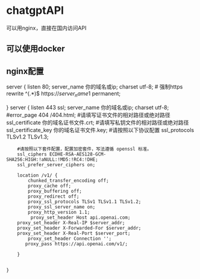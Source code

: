 # chatgptAPI
可以用nginx，直接在国内访问API

## 可以使用docker

## nginx配置
server
{
        listen 80;
         server_name 你的域名或ip;
         charset utf-8;
          # 强制https
        rewrite ^(.*)$ https://${server_name}$1 permanent;

}
server
    {
        listen 443 ssl;
        server_name 你的域名或ip;
         charset utf-8;
        #error_page   404   /404.html;
        #请填写证书文件的相对路径或绝对路径
        ssl_certificate 你的域名证书文件.crt;
        #请填写私钥文件的相对路径或绝对路径
        ssl_certificate_key 你的域名证书文件.key;
        #请按照以下协议配置
        ssl_protocols TLSv1.2 TLSv1.3;

        #请按照以下套件配置，配置加密套件，写法遵循 openssl 标准。
        ssl_ciphers ECDHE-RSA-AES128-GCM-SHA256:HIGH:!aNULL:!MD5:!RC4:!DHE;
        ssl_prefer_server_ciphers on;

        location /v1/ {
            chunked_transfer_encoding off;
            proxy_cache off;
            proxy_buffering off;
            proxy_redirect off;
            proxy_ssl_protocols TLSv1 TLSv1.1 TLSv1.2;
            proxy_ssl_server_name on;
            proxy_http_version 1.1;
             proxy_set_header Host api.openai.com;
        proxy_set_header X-Real-IP $server_addr;
        proxy_set_header X-Forwarded-For $server_addr;
        proxy_set_header X-Real-Port $server_port;
            proxy_set_header Connection '';
           proxy_pass https://api.openai.com/v1/;

        }


    }
